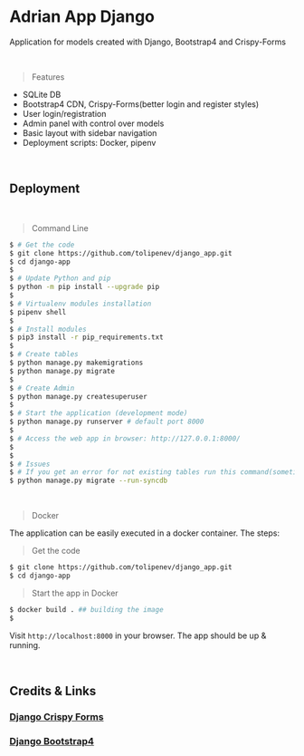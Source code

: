 # Adrian App Django

Application for models created with Django, Bootstrap4 and Crispy-Forms

<br />

> Features

- SQLite DB
- Bootstrap4 CDN, Crispy-Forms(better login and register styles)
- User login/registration
- Admin panel with control over models
- Basic layout with sidebar navigation
- Deployment scripts: Docker, pipenv

<br />

## Deployment

<br />

> Command Line

```bash
$ # Get the code
$ git clone https://github.com/tolipenev/django_app.git
$ cd django-app
$
$ # Update Python and pip
$ python -m pip install --upgrade pip
$
$ # Virtualenv modules installation
$ pipenv shell
$
$ # Install modules
$ pip3 install -r pip_requirements.txt
$
$ # Create tables
$ python manage.py makemigrations
$ python manage.py migrate
$
$ # Create Admin
$ python manage.py createsuperuser
$
$ # Start the application (development mode)
$ python manage.py runserver # default port 8000
$
$ # Access the web app in browser: http://127.0.0.1:8000/
$
$
$ # Issues
$ # If you get an error for not existing tables run this command(sometimes doesn't migrate correctly due to virtualenv)
$ python manage.py migrate --run-syncdb
```

<br />

> Docker

The application can be easily executed in a docker container. The steps:

> Get the code

```bash
$ git clone https://github.com/tolipenev/django_app.git
$ cd django-app
```

> Start the app in Docker

```bash
$ docker build . ## building the image
$
```

Visit `http://localhost:8000` in your browser. The app should be up & running.

<br />

## Credits & Links

### [Django Crispy Forms](https://django-crispy-forms.readthedocs.io/en/latest/)

### [Django Bootstrap4](https://pypi.org/project/django-bootstrap4/)

<br />
